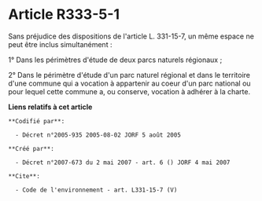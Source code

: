 # Article R333-5-1

Sans préjudice des dispositions de l'article L. 331-15-7, un même espace ne peut être inclus simultanément :

1° Dans les périmètres d'étude de deux parcs naturels régionaux ;

2° Dans le périmètre d'étude d'un parc naturel régional et dans le territoire d'une commune qui a vocation à appartenir au
coeur d'un parc national ou pour lequel cette commune a, ou conserve, vocation à adhérer à la charte.

**Liens relatifs à cet article**

	**Codifié par**:

	  - Décret n°2005-935 2005-08-02 JORF 5 août 2005

	**Créé par**:

	  - Décret n°2007-673 du 2 mai 2007 - art. 6 () JORF 4 mai 2007

	**Cite**:

	  - Code de l'environnement - art. L331-15-7 (V)
